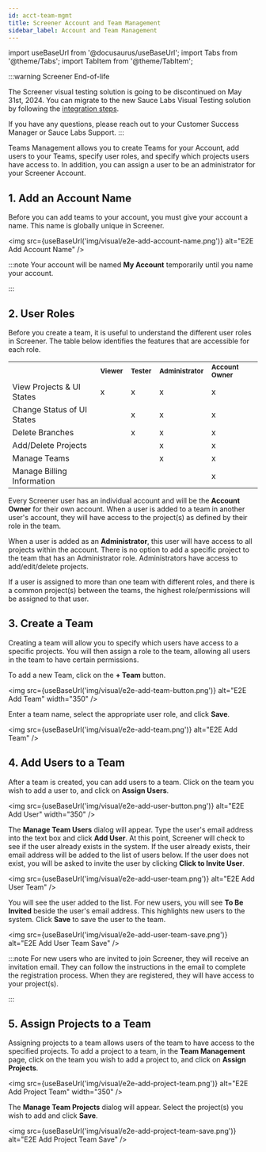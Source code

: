 ```yaml
---
id: acct-team-mgmt
title: Screener Account and Team Management
sidebar_label: Account and Team Management
---
```


import useBaseUrl from '@docusaurus/useBaseUrl';
import Tabs from '@theme/Tabs';
import TabItem from '@theme/TabItem';

:::warning Screener End-of-life

The Screener visual testing solution is going to be discontinued on May 31st, 2024. You can migrate to the new Sauce Labs Visual Testing solution by following the [integration steps](/visual-testing/).

If you have any questions, please reach out to your Customer Success Manager or Sauce Labs Support.
:::

Teams Management allows you to create Teams for your Account, add users to your Teams, specify user roles, and specify which projects users have access to. In addition, you can assign a user to be an administrator for your Screener Account.

## 1. Add an Account Name

Before you can add teams to your account, you must give your account a name. This name is globally unique in Screener.

<img src={useBaseUrl('img/visual/e2e-add-account-name.png')} alt="E2E Add Account Name" />

:::note
Your account will be named **My Account** temporarily until you name your account.

:::

## 2. User Roles

Before you create a team, it is useful to understand the different user roles in Screener. The table below identifies the features that are accessible for each role.

<table>
  <tr>
   <td><strong> </strong></td>
   <td><strong><small>Viewer</small></strong></td>
   <td><strong><small>Tester</small></strong></td>
   <td><strong><small>Administrator</small></strong></td>
   <td><strong><small>Account Owner</small></strong></td>
  </tr>
  <tr>
   <td>View Projects & UI States</td>
   <td>x</td>
   <td>x</td>
   <td>x</td>
   <td>x</td>
  </tr>
  <tr>
   <td>Change Status of UI States</td>
   <td></td>
   <td>x</td>
   <td>x</td>
   <td>x</td>
  </tr>
  <tr>
   <td>Delete Branches</td>
   <td></td>
   <td>x</td>
   <td>x</td>
   <td>x</td>
  </tr>
  <tr>
   <td>Add/Delete Projects</td>
   <td></td>
   <td></td>
   <td>x</td>
   <td>x</td>
  </tr>
  <tr>
   <td>Manage Teams</td>
   <td></td>
   <td></td>
   <td>x</td>
   <td>x</td>
  </tr>
  <tr>
   <td>Manage Billing Information</td>
   <td></td>
   <td></td>
   <td></td>
   <td>x</td>
  </tr>
</table>

Every Screener user has an individual account and will be the **Account Owner** for their own account. When a user is added to a team in another user's account, they will have access to the project(s) as defined by their role in the team.

When a user is added as an **Administrator**, this user will have access to all projects within the account. There is no option to add a specific project to the team that has an Administrator role. Administrators have access to add/edit/delete projects.

If a user is assigned to more than one team with different roles, and there is a common project(s) between the teams, the highest role/permissions will be assigned to that user.

## 3. Create a Team

Creating a team will allow you to specify which users have access to a specific projects. You will then assign a role to the team, allowing all users in the team to have certain permissions.

To add a new Team, click on the **+ Team** button.

<img src={useBaseUrl('img/visual/e2e-add-team-button.png')} alt="E2E Add Team" width="350" />

Enter a team name, select the appropriate user role, and click **Save**.

<img src={useBaseUrl('img/visual/e2e-add-team.png')} alt="E2E Add Team" />

## 4. Add Users to a Team

After a team is created, you can add users to a team. Click on the team you wish to add a user to, and click on **Assign Users**.

<img src={useBaseUrl('img/visual/e2e-add-user-button.png')} alt="E2E Add User" width="350" />

The **Manage Team Users** dialog will appear. Type the user's email address into the text box and click **Add User**. At this point, Screener will check to see if the user already exists in the system. If the user already exists, their email address will be added to the list of users below. If the user does not exist, you will be asked to invite the user by clicking **Click to Invite User**.

<img src={useBaseUrl('img/visual/e2e-add-user-team.png')} alt="E2E Add User Team" />

You will see the user added to the list. For new users, you will see **To Be Invited** beside the user's email address. This highlights new users to the system. Click **Save** to save the user to the team.

<img src={useBaseUrl('img/visual/e2e-add-user-team-save.png')} alt="E2E Add User Team Save" />

:::note
For new users who are invited to join Screener, they will receive an invitation email. They can follow the instructions in the email to complete the registration process. When they are registered, they will have access to your project(s).

:::

## 5. Assign Projects to a Team

Assigning projects to a team allows users of the team to have access to the specified projects. To add a project to a team, in the **Team Management** page, click on the team you wish to add a project to, and click on **Assign Projects**.

<img src={useBaseUrl('img/visual/e2e-add-project-team.png')} alt="E2E Add Project Team" width="350" />

The **Manage Team Projects** dialog will appear. Select the project(s) you wish to add and click **Save**.

<img src={useBaseUrl('img/visual/e2e-add-project-team-save.png')} alt="E2E Add Project Team Save" />
